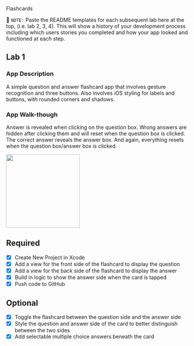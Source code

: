 Flashcards

📝 `NOTE:` Paste the README templates for each subsequent lab here at the top, (i.e. lab 2, 3, 4). This will show a history of your development process including which users stories you completed and how your app looked and functioned at each step.

## Lab 1

### App Description
A simple question and answer flashcard app that involves gesture recognition and three buttons. Also involves iOS styling for labels and buttons, with rounded corners and shadows.

### App Walk-though
Answer is revealed when clicking on the question box. Wrong answers are hidden after clicking them and will reset when the question box is clicked. The correct answer reveals the answer box. And again, everything resets when the question box/answer box is clicked.

<img src=http://g.recordit.co/8qllN3DOg7.gif width=200><br>



## Required
- [x] Create New Project in Xcode
- [x] Add a view for the front side of the flashcard to display the question
- [x] Add a view for the back side of the flashcard to display the answer
- [x] Build in logic to show the answer side when the card is tapped
- [x] Push code to GitHub
## Optional
- [x] Toggle the flashcard between the question side and the answer side
- [x] Style the question and answer side of the card to better distinguish between the two sides
- [x] Add selectable multiple choice answers beneath the card